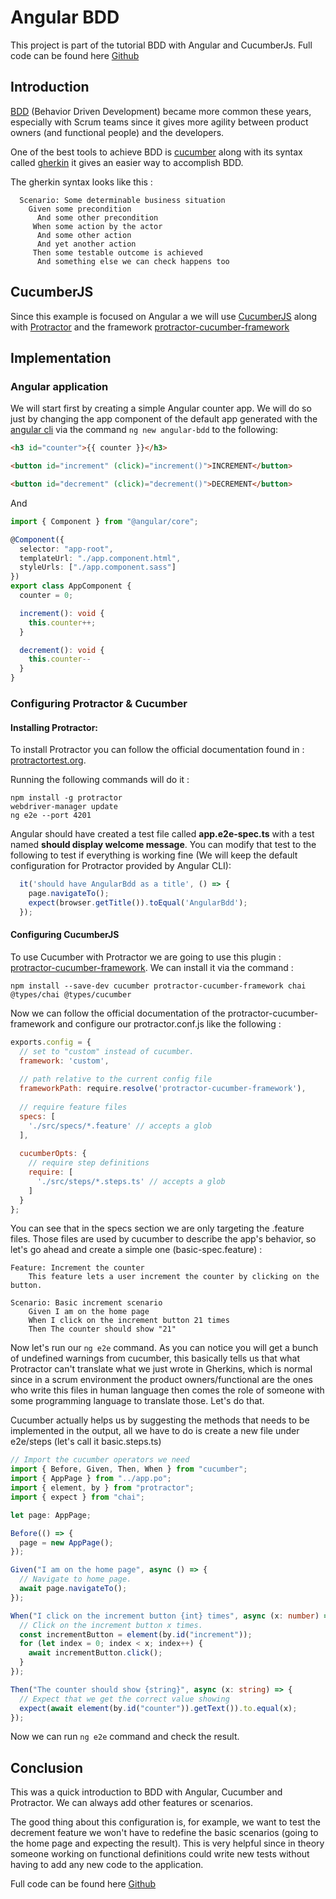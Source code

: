 # Angular BDD

This project is part of the tutorial BDD with Angular and CucumberJs.
Full code can be found here [Github](https://github.com/Fzwael/angular-bdd)

## Introduction

[BDD](https://en.wikipedia.org/wiki/Behavior-driven_development) (Behavior Driven Development) became more common these years, especially with Scrum teams since it gives more agility between product owners (and functional people) and the developers.

One of the best tools to achieve BDD is [cucumber](https://cucumber.io/) along with its syntax called [gherkin](https://cucumber.io/docs/gherkin/) it gives an easier way to accomplish BDD.

The gherkin syntax looks like this :
``` gherkin
  Scenario: Some determinable business situation
    Given some precondition
      And some other precondition
     When some action by the actor
      And some other action
      And yet another action
     Then some testable outcome is achieved
      And something else we can check happens too
```
## CucumberJS

Since this example is focused on Angular a we will use [CucumberJS](https://github.com/cucumber/cucumber-js) along with [Protractor](https://www.protractortest.org/) and the framework [protractor-cucumber-framework](https://github.com/protractor-cucumber-framework/protractor-cucumber-framework)

## Implementation

### Angular application

We will start first by creating a simple Angular counter app.
We will do so just by changing the app component of the default app generated with the [angular cli](https://cli.angular.io/) via the command `ng new angular-bdd` to the following:

``` html
<h3 id="counter">{{ counter }}</h3>

<button id="increment" (click)="increment()">INCREMENT</button>

<button id="decrement" (click)="decrement()">DECREMENT</button>
```

And

``` typescript
import { Component } from "@angular/core";

@Component({
  selector: "app-root",
  templateUrl: "./app.component.html",
  styleUrls: ["./app.component.sass"]
})
export class AppComponent {
  counter = 0;

  increment(): void {
    this.counter++;
  }

  decrement(): void {
    this.counter--
  }
}
```

### Configuring Protractor & Cucumber

#### Installing Protractor:
To install Protractor you can follow the official documentation found in : [protractortest.org](https://www.protractortest.org/).

Running the following commands will do it :
```
npm install -g protractor
webdriver-manager update
ng e2e --port 4201
```

Angular should have created a test file called **app.e2e-spec.ts** with a test named **should display welcome message**.
You can modify that test to the following to test if everything is working fine (We will keep the default configuration for Protractor provided by Angular CLI):

``` typescript
  it('should have AngularBdd as a title', () => {
    page.navigateTo();
    expect(browser.getTitle()).toEqual('AngularBdd');
  });
```

#### Configuring CucumberJS
To use Cucumber with Protractor we are going to use this plugin : [protractor-cucumber-framework](https://www.npmjs.com/package/protractor-cucumber-framework). We can install it via the command : 
```
npm install --save-dev cucumber protractor-cucumber-framework chai @types/chai @types/cucumber
```

Now we can follow the official documentation of the protractor-cucumber-framework and configure our protractor.conf.js like the following :
``` javascript
exports.config = {
  // set to "custom" instead of cucumber.
  framework: 'custom',
 
  // path relative to the current config file
  frameworkPath: require.resolve('protractor-cucumber-framework'),
 
  // require feature files
  specs: [
    './src/specs/*.feature' // accepts a glob
  ],
 
  cucumberOpts: {
    // require step definitions
    require: [
      './src/steps/*.steps.ts' // accepts a glob
    ]
  }
};
```

You can see that in the specs section we are only targeting the .feature files. Those files are used by cucumber to describe the app's behavior, so let's go ahead and create a simple one (basic-spec.feature) :

``` Gherkins
Feature: Increment the counter
    This feature lets a user increment the counter by clicking on the button.

Scenario: Basic increment scenario
    Given I am on the home page
    When I click on the increment button 21 times
    Then The counter should show "21"
```

Now let's run our `ng e2e` command.
As you can notice you will get a bunch of undefined warnings from cucumber, this basically tells us that what Protractor can't translate what we just wrote in Gherkins, which is normal since in a scrum environment the product owners/functional are the ones who write this files in human language then comes the role of someone with some programming language to translate those. Let's do that.

Cucumber actually helps us by suggesting the methods that needs to be implemented in the output, all we have to do is create a new file under e2e/steps (let's call it basic.steps.ts)

``` typescript
// Import the cucumber operators we need
import { Before, Given, Then, When } from "cucumber";
import { AppPage } from "../app.po";
import { element, by } from "protractor";
import { expect } from "chai";

let page: AppPage;

Before(() => {
  page = new AppPage();
});

Given("I am on the home page", async () => {
  // Navigate to home page.
  await page.navigateTo();
});

When("I click on the increment button {int} times", async (x: number) => {
  // Click on the increment button x times.
  const incrementButton = element(by.id("increment"));
  for (let index = 0; index < x; index++) {
    await incrementButton.click();
  }
});

Then("The counter should show {string}", async (x: string) => {
  // Expect that we get the correct value showing
  expect(await element(by.id("counter")).getText()).to.equal(x);
});
```
Now we can run `ng e2e` command and check the result.

## Conclusion

This was a quick introduction to BDD with Angular, Cucumber and Protractor. We can always add other features or scenarios.

The good thing about this configuration is, for example, we want to test the decrement feature we won't have to redefine the basic scenarios (going to the home page and expecting the result). This is very helpful since in theory someone working on functional definitions could write new tests without having to add any new code to the application.

Full code can be found here [Github](https://github.com/Fzwael/angular-bdd)
